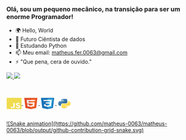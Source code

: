 ### Olá, sou um pequeno mecânico, na transição para ser um enorme Programador!

- 🌍 Hello, World
- 🔭 Futuro Ciêntista de dados
- 🌱 Estudando Python
- 📫 Meu email: matheus.fer.0063@gmail.com
- ⚡ "Que pena, cera de ouvido."

 <div>
  <a href="https://github.com/matheus-0063">
  <img height="180em" src="https://github-readme-stats.vercel.app/api?username=matheus-0063&show_icons=true&theme=dark&include_all_commits=true&count_private=true"/>
  <img height="180em" src="https://github-readme-stats.vercel.app/api/top-langs/?username=matheus-0063&layout=compact&langs_count=7&theme=dark"/>
</div>
  
  ##
  
  <div style="display: inline_block"><br>
  <img align="center" alt="Matheus-Js" height="30" width="40" src="https://raw.githubusercontent.com/devicons/devicon/master/icons/javascript/javascript-plain.svg">
  <img align="center" alt="Matheus-HTML" height="30" width="40" src="https://raw.githubusercontent.com/devicons/devicon/master/icons/html5/html5-original.svg">
  <img align="center" alt="Matheus-CSS" height="30" width="40" src="https://raw.githubusercontent.com/devicons/devicon/master/icons/css3/css3-original.svg">
  <img align="center" alt="Matheus-Python" height="30" width="40" src="https://raw.githubusercontent.com/devicons/devicon/master/icons/python/python-original.svg">
</div>
 
  ##
  
 <div>
  ![Snake animation](https://github.com/matheus-0063/matheus-0063/blob/output/github-contribution-grid-snake.svg)
 </div>
